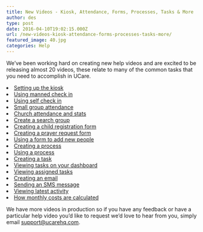 ```yaml
---
title: New Videos - Kiosk, Attendance, Forms, Processes, Tasks & More
author: des
type: post
date: 2016-04-10T19:02:15.000Z
url: /new-videos-kiosk-attendance-forms-processes-tasks-more/
featured_image: 40.jpg
categories: Help
---
```


We’ve been working hard on creating new help videos and are excited to be releasing almost 20 videos, these relate to many of the common tasks that you need to accomplish in UCare.

<li><a target="_blank" href="https://ucare.zendesk.com/hc/en-us/articles/201954174-Setting-up-the-kiosk">Setting up the kiosk</a></li><li><a target="_blank" href="https://ucare.zendesk.com/hc/en-us/articles/204628510-Using-manned-check-in-">Using manned check in</a></li><li><a target="_blank" href="https://ucare.zendesk.com/hc/en-us/articles/204394214-Using-self-check-in-">Using self check in</a></li><li><a target="_blank" href="https://ucare.zendesk.com/hc/en-us/articles/202204240-Small-group-attendance">Small group attendance</a></li><li><a target="_blank" href="https://ucare.zendesk.com/hc/en-us/articles/218085748-Church-attendance-and-stats">Church attendance and stats</a></li><li><a target="_blank" href="https://ucare.zendesk.com/hc/en-us/articles/201953974-Create-a-search-group">Create a search group</a></li><li><a target="_blank" href="https://ucare.zendesk.com/hc/en-us/articles/218085758-Child-registration-form">Creating a child registration form</a></li><li><a target="_blank" href="https://ucare.zendesk.com/hc/en-us/articles/218622657-Creating-a-prayer-request-form">Creating a prayer request form</a></li><li><a target="_blank" href="https://ucare.zendesk.com/hc/en-us/articles/218085778-Using-a-form-to-add-new-people">Using a form to add new people</a></li><li><a target="_blank" href="https://ucare.zendesk.com/hc/en-us/articles/202205010-Creating-a-process">Creating a process</a></li><li><a target="_blank" href="https://ucare.zendesk.com/hc/en-us/articles/201955034-Using-a-process">Using a process</a></li><li><a target="_blank" href="https://ucare.zendesk.com/hc/en-us/articles/202204980-Creating-a-task">Creating a task</a></li><li><a target="_blank" href="https://ucare.zendesk.com/hc/en-us/articles/218085828-Viewing-tasks-on-your-dashboard">Viewing tasks on your dashboard</a></li><li><a target="_blank" href="https://ucare.zendesk.com/hc/en-us/articles/218085838-Viewing-assigned-tasks">Viewing assigned tasks</a></li><li><a target="_blank" href="https://ucare.zendesk.com/hc/en-us/articles/201954704-Creating-an-email">Creating an email</a></li><li><a target="_blank" href="https://ucare.zendesk.com/hc/en-us/articles/218085858-Sending-an-SMS-message">Sending an SMS message</a></li><li><a target="_blank" href="https://ucare.zendesk.com/hc/en-us/articles/202204970-Viewing-latest-activity">Viewing latest activity</a></li><li><a target="_blank" href="https://ucare.zendesk.com/hc/en-us/articles/218622677-How-monthly-costs-are-calculated">How monthly costs are calculated</a></li>

We have more videos in production so if you have any feedback or have a particular help video you’d like to request we’d love to hear from you, simply email support@ucarehq.com.